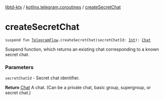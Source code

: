 [libtd-ktx](../index.md) / [kotlinx.telegram.coroutines](index.md) / [createSecretChat](./create-secret-chat.md)

# createSecretChat

`suspend fun `[`TelegramFlow`](../kotlinx.telegram.core/-telegram-flow/index.md)`.createSecretChat(secretChatId: `[`Int`](https://kotlinlang.org/api/latest/jvm/stdlib/kotlin/-int/index.html)`): `[`Chat`](https://tdlibx.github.io/td/docs/org/drinkless/td/libcore/telegram/TdApi/Chat.html)

Suspend function, which returns an existing chat corresponding to a known secret chat.

### Parameters

`secretChatId` - Secret chat identifier.

**Return**
[Chat](https://tdlibx.github.io/td/docs/org/drinkless/td/libcore/telegram/TdApi/Chat.html) A chat. (Can be a private chat, basic group, supergroup, or secret chat.)

